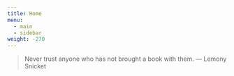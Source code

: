 ```yaml
---
title: Home
menu:
  - main
  - sidebar
weight: -270
---
```

> Never trust anyone who has not brought a book with them.
> — Lemony Snicket
